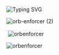 ![Typing SVG](https://readme-typing-svg.herokuapp.com?font=roboto&color=%E6E6FA&size=18&vCenter=true&height=16&lines=Hello+mere+mortal%2C+I'm+Orb.;I+am+a+no+lifer.)

![orb-enforcer (2)](https://user-images.githubusercontent.com/108188721/205296865-3c4c3675-2204-439e-b53a-45960d044906.svg)



<p>&nbsp;<img align="center" src="https://github-readme-stats.vercel.app/api?username=orbenforcer&show_icons=true&theme=onedark&title_color=4F17E4&text_color=ffffff&locale=en" alt="orbenforcer" /></p>
<p><img align="center" src="https://github-readme-streak-stats.herokuapp.com/?user=orbenforcer&theme=onedark" alt="orbenforcer" /></p>





<!---
OrbEnforcer/OrbEnforcer is a ✨ special ✨ repository because its `README.md` (this file) appears on your GitHub profile.
You can click the Preview link to take a look at your changes.
--->
